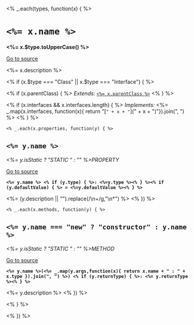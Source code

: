 <% _.each(types, function(x) { %>
# `<%= x.name %>` 
**<%= x.$type.toUpperCase() %>**

[Go to source](<%= sourceFile + "#L" + x.line %>)

<%= x.description %>

<% if (x.$type === "Class" || x.$type === "Interface") { %>

<% if (x.parentClass) { %>
*Extends:* [`<%= x.parentClass %>`]( <%= x.parentClass %>)
<% } %>

<% if (x.interfaces && x.interfaces.length) { %>
*Implements:* <%= _.map(x.interfaces, function(x){ return "[`" + x + "`](" + x + ")"}).join(", ") %>
<% } %>

    <% _.each(x.properties, function(y) { %>
## `<%= y.name %>`
*<%= y.isStatic ? "STATIC " : "" %>PROPERTY*

[Go to source](<%= sourceFile + "#L" + y.line %>)

**`<%= y.name %> <% if (y.type) { %>: <%=y.type %><% } %><% if (y.defaultValue) { %> = <%=y.defaultValue %><% } %>`**

<%= (y.description || "").replace(/\n\+/g,"\n*") %>
    <% }) %>

    <% _.each(x.methods, function(y) { %>
## `<%= y.name === "new" ? "constructor" : y.name %>`
*<%= y.isStatic ? "STATIC " : "" %>METHOD*

[Go to source](<%= sourceFile + "#L" + y.line %>)

**`<%= y.name %>(<%= _.map(y.args,function(x){ return x.name + " : " + x.type }).join(", ") %>) <% if (y.returnType) { %>: <%= y.returnType %><% } %>`**

<%= y.description %>
    <% }) %>
   
<% } %>

<% }) %>
